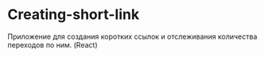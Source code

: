 # Creating-short-link
Приложение для создания коротких ссылок и отслеживания количества переходов по ним. (React)
